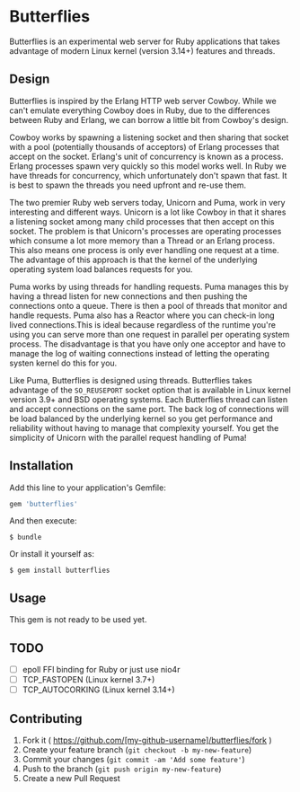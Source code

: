 # Butterflies

Butterflies is an experimental web server for Ruby applications that takes 
advantage of modern Linux kernel (version 3.14+) features and threads.

## Design

Butterflies is inspired by the Erlang HTTP web server Cowboy. While we can't emulate
everything Cowboy does in Ruby, due to the differences between Ruby and Erlang,
we can borrow a little bit from Cowboy's design.

Cowboy works by spawning a listening socket and then sharing that socket with a
pool (potentially thousands of acceptors) of Erlang processes that accept on
the socket. Erlang's unit of concurrency is known as a process. Erlang
processes spawn very quickly so this model works well. In Ruby we have threads
for concurrency, which unfortunately don't spawn that fast. It is best to spawn
the threads you need upfront and re-use them.

The two premier Ruby web servers today, Unicorn and Puma, work in very
interesting and different ways. Unicorn is a lot like Cowboy in that it shares
a listening socket among many child processes that then accept on this socket.
The problem is that Unicorn's processes are operating processes which consume a
lot more memory than a Thread or an Erlang process. This also means one process
is only ever handling one request at a time. The advantage of this approach is
that the kernel of the underlying operating system load balances requests for
you.

Puma works by using threads for handling requests. Puma manages this by having
a thread listen for new connections and then pushing the connections onto a
queue. There is then a pool of threads that monitor and handle requests. Puma
also has a Reactor where you can check-in long lived connections.This is ideal
because regardless of the runtime you're using you can serve more than one
request in parallel per operating system process. The disadvantage is that you
have only one acceptor and have to manage the log of waiting connections
instead of letting the operating systen kernel do this for you.

Like Puma, Butterflies is designed using threads. Butterflies takes advantage of the
`SO_REUSEPORT` socket option that is available in Linux kernel version 3.9+ and
BSD operating systems. Each Butterflies thread can listen and accept connections on
the same port.  The back log of connections will be load balanced by the
underlying kernel so you get performance and reliability without having to
manage that complexity yourself.  You get the simplicity of Unicorn with the
parallel request handling of Puma!

## Installation

Add this line to your application's Gemfile:

```ruby
gem 'butterflies'
```

And then execute:

    $ bundle

Or install it yourself as:

    $ gem install butterflies

## Usage

This gem is not ready to be used yet.

## TODO

- [ ] epoll FFI binding for Ruby or just use nio4r
- [ ] TCP_FASTOPEN (Linux kernel 3.7+)
- [ ] TCP_AUTOCORKING (Linux kernel 3.14+)

## Contributing

1. Fork it ( https://github.com/[my-github-username]/butterflies/fork )
2. Create your feature branch (`git checkout -b my-new-feature`)
3. Commit your changes (`git commit -am 'Add some feature'`)
4. Push to the branch (`git push origin my-new-feature`)
5. Create a new Pull Request
